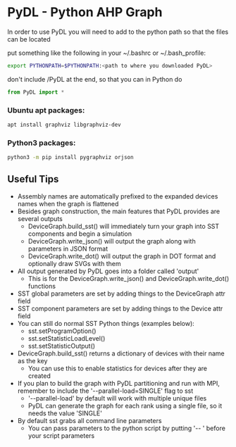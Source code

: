 # PyDL - Python AHP Graph
In order to use PyDL you will need to add to the python path so
that the files can be located

put something like the following in your ~/.bashrc or ~/.bash_profile:
```Bash
export PYTHONPATH=$PYTHONPATH:<path to where you downloaded PyDL>
```
don't include /PyDL at the end, so that you can in Python do
```Python
from PyDL import *
```
### Ubuntu apt packages:
```Bash
apt install graphviz libgraphviz-dev
```
### Python3 packages:
```Bash
python3 -m pip install pygraphviz orjson
```

## Useful Tips
- Assembly names are automatically prefixed to the expanded devices names when the graph is flattened
- Besides graph construction, the main features that PyDL provides are several outputs
  - DeviceGraph.build_sst() will immediately turn your graph into SST components and begin a simulation
  - DeviceGraph.write_json() will output the graph along with parameters in JSON format
  - DeviceGraph.write_dot() will output the graph in DOT format and optionally draw SVGs with them
- All output generated by PyDL goes into a folder called 'output'
  - This is for the DeviceGraph.write_json() and DeviceGraph.write_dot() functions
- SST global parameters are set by adding things to the DeviceGraph attr field
- SST component parameters are set by adding things to the Device attr field
- You can still do normal SST Python things (examples below):
  - sst.setProgramOption()
  - sst.setStatisticLoadLevel()
  - sst.setStatisticOutput()
- DeviceGraph.build_sst() returns a dictionary of devices with their name as the key
  - You can use this to enable statistics for devices after they are created
- If you plan to build the graph with PyDL partitioning and run with MPI, remember to include the '--parallel-load=SINGLE' flag to sst
  - '--parallel-load' by default will work with multiple unique files
  - PyDL can generate the graph for each rank using a single file, so it needs the value 'SINGLE'
- By default sst grabs all command line parameters
  - You can pass parameters to the python script by putting '-- ' before your script parameters
